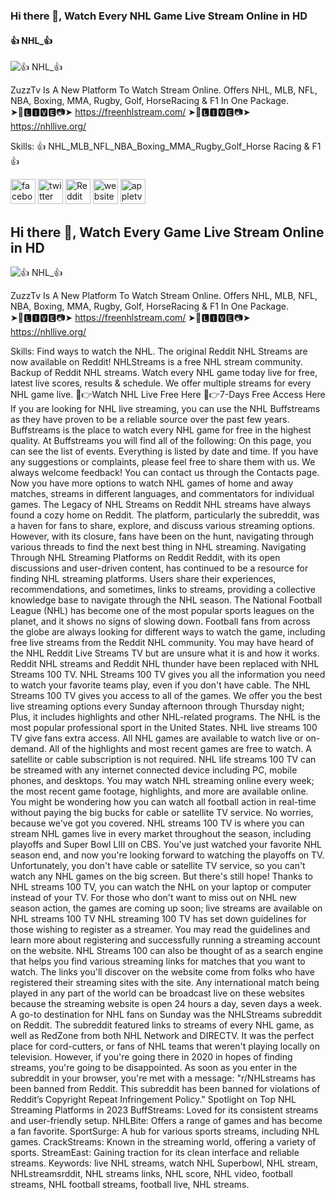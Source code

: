 ### Hi there 👋, Watch Every NHL Game Live Stream Online in HD 
#### 👍 NHL_👍
![👍 NHL_👍](https://i0.wp.com/johnmjennings.com/wp-content/uploads/2021/08/cut-7329932.jpg?w=1080&ssl=1)

ZuzzTv Is A New Platform To Watch Stream Online. Offers NHL, MLB, NFL, NBA, Boxing, MMA, Rugby, Golf, HorseRacing & F1 In One Package.  
➤🔴🅻🅸🆅🅴📷➤ https://freenhlstream.com/
➤🔴🅻🅸🆅🅴📷➤ https://nhllive.org/

Skills: 👍 NHL_MLB_NFL_NBA_Boxing_MMA_Rugby_Golf_Horse Racing & F1👍



[<img src='https://cdn.jsdelivr.net/npm/simple-icons@3.0.1/icons/facebook.svg' alt='facebook' height='40'>](https://www.facebook.com/https://www.facebook.com/profile.php?id=61552222303357)  [<img src='https://cdn.jsdelivr.net/npm/simple-icons@3.0.1/icons/twitter.svg' alt='twitter' height='40'>](https://twitter.com/https://twitter.com/siyam_pk)  [<img src='https://cdn.jsdelivr.net/npm/simple-icons@3.0.1/icons/reddit.svg' alt='Reddit' height='40'>](https://www.reddit.com/user/https://www.reddit.com/user/uzzu-tv)  [<img src='https://cdn.jsdelivr.net/npm/simple-icons@3.0.1/icons/icloud.svg' alt='website' height='40'>](https://uzzu-tv.com/)  [<img src='https://cdn.jsdelivr.net/npm/simple-icons@3.0.1/icons/appletv.svg' alt='appletv' height='40'>](https://freenhlstream.com/)  

## Hi there 👋, Watch Every Game Live Stream Online in HD 
![👍 NHL_👍](https://i0.wp.com/johnmjennings.com/wp-content/uploads/2021/08/cut-7329932.jpg?w=1080&ssl=1)


ZuzzTv Is A New Platform To Watch Stream Online. Offers NHL, MLB, NFL, NBA, Boxing, MMA, Rugby, Golf, HorseRacing & F1 In One Package.  
➤🔴🅻🅸🆅🅴📷➤ https://freenhlstream.com/
➤🔴🅻🅸🆅🅴📷➤ https://nhllive.org/

Skills: Find ways to watch the NHL. The original Reddit NHL Streams are now available on Reddit! NHLStreams is a free NHL stream community. Backup of Reddit NHL streams. Watch every NHL game today live for free, latest live scores, results & schedule. We offer multiple streams for every NHL game live.  🔴👉Watch NHL Live Free Here  🔴👉7-Days Free Access Here  If you are looking for NHL live streaming, you can use the NHL Buffstreams as they have proven to be a reliable source over the past few years. Buffstreams is the place to watch every NHL game for free in the highest quality.  At Buffstreams you will find all of the following:  On this page, you can see the list of events. Everything is listed by date and time. If you have any suggestions or complaints, please feel free to share them with us. We always welcome feedback! You can contact us through the Contacts page.  Now you have more options to watch NHL games of home and away matches, streams in different languages, and commentators for individual games.  The Legacy of NHL Streams on Reddit  NHL streams have always found a cozy home on Reddit. The platform, particularly the subreddit, was a haven for fans to share, explore, and discuss various streaming options. However, with its closure, fans have been on the hunt, navigating through various threads to find the next best thing in NHL streaming.  Navigating Through NHL Streaming Platforms on Reddit  Reddit, with its open discussions and user-driven content, has continued to be a resource for finding NHL streaming platforms. Users share their experiences, recommendations, and sometimes, links to streams, providing a collective knowledge base to navigate through the NHL season.  The National Football League (NHL) has become one of the most popular sports leagues on the planet, and it shows no signs of slowing down. Football fans from across the globe are always looking for different ways to watch the game, including free live streams from the Reddit NHL community.  You may have heard of the NHL Reddit Live Streams TV but are unsure what it is and how it works. Reddit NHL streams and Reddit NHL thunder have been replaced with NHL Streams 100 TV. NHL Streams 100 TV gives you all the information you need to watch your favorite teams play, even if you don't have cable.  The NHL Streams 100 TV gives you access to all of the games. We offer you the best live streaming options every Sunday afternoon through Thursday night; Plus, it includes highlights and other NHL-related programs. The NHL is the most popular professional sport in the United States. NHL live streams 100 TV give fans extra access. All NHL games are available to watch live or on-demand.  All of the highlights and most recent games are free to watch. A satellite or cable subscription is not required. NHL life streams 100 TV can be streamed with any internet connected device including PC, mobile phones, and desktops. You may watch NHL streaming online every week; the most recent game footage, highlights, and more are available online. You might be wondering how you can watch all football action in real-time without paying the big bucks for cable or satellite TV service.  No worries, because we've got you covered. NHL streams 100 TV is where you can stream NHL games live in every market throughout the season, including playoffs and Super Bowl LIII on CBS. You've just watched your favorite NHL season end, and now you're looking forward to watching the playoffs on TV.  Unfortunately, you don't have cable or satellite TV service, so you can't watch any NHL games on the big screen. But there's still hope! Thanks to NHL streams 100 TV, you can watch the NHL on your laptop or computer instead of your TV. For those who don't want to miss out on NHL new season action, the games are coming up soon; live streams are available on NHL streams 100 TV NHL streaming 100 TV has set down guidelines for those wishing to register as a streamer.  You may read the guidelines and learn more about registering and successfully running a streaming account on the website. NHL Streams 100 can also be thought of as a search engine that helps you find various streaming links for matches that you want to watch. The links you'll discover on the website come from folks who have registered their streaming sites with the site. Any international match being played in any part of the world can be broadcast live on these websites because the streaming website is open 24 hours a day, seven days a week.  A go-to destination for NHL fans on Sunday was the NHLStreams subreddit on Reddit.  The subreddit featured links to streams of every NHL game, as well as RedZone from both NHL Network and DIRECTV. It was the perfect place for cord-cutters, or fans of NHL teams that weren't playing locally on television. However, if you're going there in 2020 in hopes of finding streams, you're going to be disappointed.  As soon as you enter in the subreddit in your browser, you're met with a message: "r/NHLstreams has been banned from Reddit. This subreddit has been banned for violations of Reddit’s Copyright Repeat Infringement Policy."  Spotlight on Top NHL Streaming Platforms in 2023  BuffStreams: Loved for its consistent streams and user-friendly setup.  NHLBite: Offers a range of games and has become a fan favorite.  SportSurge: A hub for various sports streams, including NHL games.  CrackStreams: Known in the streaming world, offering a variety of sports.  StreamEast: Gaining traction for its clean interface and reliable streams.  Keywords: live NHL streams, watch NHL Superbowl, NHL stream, NHLstreamsrddit, NHL streams links, NHL score, NHL video, football streams, NHL football streams, football live, NHL streams.



